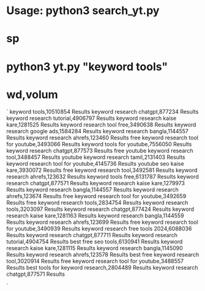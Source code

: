 # Usage: python3 search_yt.py <keyword>
# sp
# python3 yt.py "keyword tools"
# wd,volum
`
keyword tools,10510854 Results
keyword research chatgpt,877234 Results
keyword research tutorial,4906797 Results
keyword research kaise kare,1281525 Results
keyword research tool free,3490638 Results
keyword research google ads,1584284 Results
keyword research bangla,1144557 Results
keyword research ahrefs,123460 Results
free keyword research tool for youtube,3493066 Results
keyword tools for youtube,7556050 Results
keyword research chatgpt,877573 Results
free youtube keyword research tool,3488457 Results
youtube keyword research tamil,2131403 Results
keyword research tool for youtube,4145736 Results
youtube seo kaise kare,3930072 Results
free keyword research tool,3492581 Results
keyword research ahrefs,123632 Results
keyword tools free,6131787 Results
keyword research chatgpt,877571 Results
keyword research kaise kare,1279973 Results
keyword research bangla,1144557 Results
keyword research ahrefs,123674 Results
free keyword research tool for youtube,3492659 Results
free keyword research tools,2834754 Results
keyword research tools,3203097 Results
keyword research chatgpt,877424 Results
keyword research kaise kare,1281163 Results
keyword research bangla,1144559 Results
keyword research ahrefs,123699 Results
free keyword research tool for youtube,3490939 Results
keyword research free tools 2024,6088036 Results
keyword research chatgpt,877711 Results
keyword research tutorial,4904754 Results
best free seo tools,6130941 Results
keyword research kaise kare,1281115 Results
keyword research bangla,1145090 Results
keyword research ahrefs,123578 Results
best free keyword research tool,3020914 Results
free keyword research tool for youtube,3488557 Results
best tools for keyword research,2804489 Results
keyword research chatgpt,877571 Results

`
